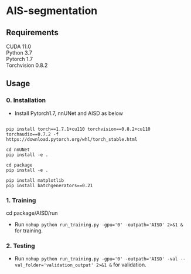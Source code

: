 # AIS-segmentation


## Requirements
CUDA 11.0<br />
Python 3.7<br /> 
Pytorch 1.7<br />
Torchvision 0.8.2<br />

## Usage

### 0. Installation
* Install Pytorch1.7, nnUNet and AISD as below
  
```

pip install torch==1.7.1+cu110 torchvision==0.8.2+cu110 torchaudio==0.7.2 -f https://download.pytorch.org/whl/torch_stable.html

cd nnUNet
pip install -e .

cd package
pip install -e .

pip install matplotlib
pip install batchgenerators==0.21
```

### 1. Training 
cd package/AISD/run

* Run `nohup python run_training.py -gpu='0' -outpath='AISD' 2>&1 &` for training.

### 2. Testing 
* Run `nohup python run_training.py -gpu='0' -outpath='AISD' -val --val_folder='validation_output' 2>&1 &` for validation.


```

